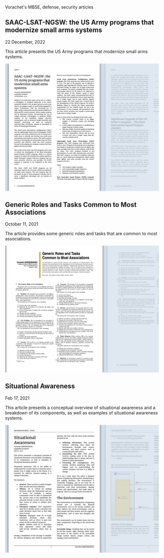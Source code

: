 Vorachet's MBSE, defense, security articles

## SAAC-LSAT-NGSW: the US Army programs that modernize small arms systems

22 December, 2022

This article presents the US Army programs that modernize small arms systems.


![SAAC-LSAT-NGSW.pdf](SAAC-LSAT-NGSW.png)


## Generic Roles and Tasks Common to Most Associations
October 11, 2021

The article provides some generic roles and tasks that are common to most associations.

![eneric_Roles_and_Tasks_Common_to_Most_Associations.pdf](Generic_Roles_and_Tasks_Common_to_Most_Associations.png)


## Situational Awareness
Feb 17, 2021

This article presents a conceptual overview of situational awareness and a breakdown of its components, as well as examples of situational awareness systems. 

![Situational_Awareness.pdf](Situational_Awareness.png)

